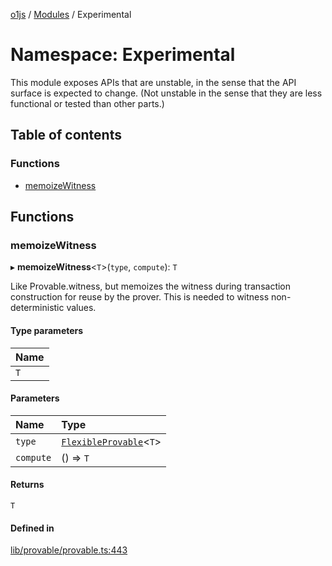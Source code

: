 [o1js](../README.md) / [Modules](../modules.md) / Experimental

# Namespace: Experimental

This module exposes APIs that are unstable, in the sense that the API surface is expected to change.
(Not unstable in the sense that they are less functional or tested than other parts.)

## Table of contents

### Functions

- [memoizeWitness](Experimental.md#memoizewitness)

## Functions

### memoizeWitness

▸ **memoizeWitness**\<`T`\>(`type`, `compute`): `T`

Like Provable.witness, but memoizes the witness during transaction construction
for reuse by the prover. This is needed to witness non-deterministic values.

#### Type parameters

| Name |
| :------ |
| `T` |

#### Parameters

| Name | Type |
| :------ | :------ |
| `type` | [`FlexibleProvable`](../modules.md#flexibleprovable)\<`T`\> |
| `compute` | () => `T` |

#### Returns

`T`

#### Defined in

[lib/provable/provable.ts:443](https://github.com/o1-labs/o1js/blob/6731ad3/src/lib/provable/provable.ts#L443)
